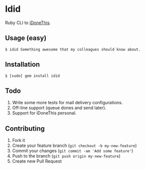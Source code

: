 # Idid

Ruby CLI to [iDoneThis](http://idonethis.com).

## Usage (easy)

    $ idid Something awesome that my colleagues should know about.

## Installation

    $ [sudo] gem install idid

## Todo

1. Write some more tests for mail delivery configurations.
2. Off-line support (queue dones and send later).
3. Support for iDoneThis personal.

## Contributing

1. Fork it
2. Create your feature branch (`git checkout -b my-new-feature`)
3. Commit your changes (`git commit -am 'Add some feature'`)
4. Push to the branch (`git push origin my-new-feature`)
5. Create new Pull Request
